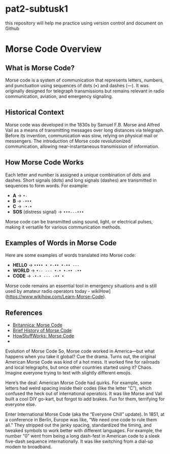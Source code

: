 # pat2-subtusk1
this repository will help me practice using version control and document on Github
# Morse Code Overview

## What is Morse Code?
Morse code is a system of communication that represents letters, numbers, and punctuation using sequences of dots (•) and dashes (—). It was originally designed for telegraph transmissions but remains relevant in radio communication, aviation, and emergency signaling.

## Historical Context
Morse code was developed in the 1830s by Samuel F.B. Morse and Alfred Vail as a means of transmitting messages over long distances via telegraph. Before its invention, communication was slow, relying on physical mail or messengers. The introduction of Morse code revolutionized communication, allowing near-instantaneous transmission of information.

## How Morse Code Works
Each letter and number is assigned a unique combination of dots and dashes. Short signals (dots) and long signals (dashes) are transmitted in sequences to form words. For example:
- **A** → `•-`
- **B** → `-•••`
- **C** → `-•-•`
- **SOS** (distress signal) → `•••---•••`

Morse code can be transmitted using sound, light, or electrical pulses, making it versatile for various communication methods.

## Examples of Words in Morse Code
Here are some examples of words translated into Morse code:
- **HELLO** → `•••• • •-•• •-•• ---`
- **WORLD** → `•-- --- •-• •-•• -••`
- **CODE** → `-•-• --- -•• •`

Morse code remains an essential tool in emergency situations and is still used by amateur radio operators today - wikiHow](https://www.wikihow.com/Learn-Morse-Code).

## References
- [Britannica: Morse Code](https://www.britannica.com/topic/Morse-Code)
- [Brief History of Morse Code](https://morsecode.uk/brief-history-of-morse-code.html)
- [HowStuffWorks: Morse Code](https://science.howstuffworks.com/innovation/inventions/morse-code.htm)
- 
Evolution of Morse Code
So, Morse code worked in America—but what happens when you take it global? Cue the drama. Turns out, the original American Morse Code was kind of a hot mess. It worked fine for railroads and local telegraphs, but once other countries started using it? Chaos. Imagine everyone trying to text with slightly different emojis.

Here’s the deal: American Morse Code had quirks. For example, some letters had weird spacing inside their codes (like the letter “C”), which confused the heck out of international operators. It was like Morse and Vail built a cool DIY go-kart, but forgot to add brakes. Fun for them, terrifying for everyone else.

Enter International Morse Code (aka the “Everyone Chill” update). In 1851, at a conference in Berlin, Europe was like, “We need one code to rule them all.” They stripped out the janky spacing, standardized the timing, and tweaked symbols to work better with different languages. For example, the number “0” went from being a long dash-fest in American code to a sleek five-dash sequence internationally. It was like switching from a dial-up modem to broadband.
